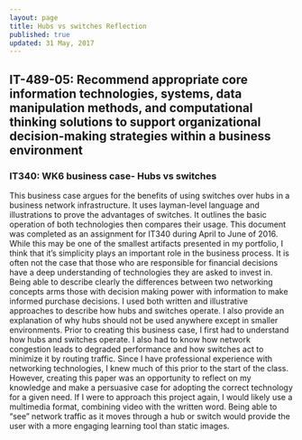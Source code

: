 ```yaml
---
layout: page
title: Hubs vs switches Reflection
published: true
updated: 31 May, 2017
---
```


## IT-489-05: Recommend appropriate core information technologies, systems, data manipulation methods, and computational thinking solutions to support organizational decision-making strategies within a business environment

### IT340: WK6 business case- Hubs vs switches

This business case argues for the benefits of using switches over  hubs in a business network infrastructure. It uses layman-level language and illustrations to prove the advantages of switches. It outlines the basic operation of both technologies then compares their usage. This document was completed as an assignment for IT340 during April to June of 2016.
While this may be one of the smallest artifacts presented in my portfolio, I think that it’s simplicity plays an important role in the business process. It is often not the case that those who are responsible for financial decisions have a deep understanding of technologies they are asked to invest in. Being able to describe clearly the differences between two networking concepts arms those with decision making power with information to make informed purchase decisions.
I used both written and illustrative approaches to describe how hubs and switches operate. I also provide an explanation of why hubs should not be used anywhere except in smaller environments.
Prior to creating this business case, I first had to understand how hubs and switches operate. I also had to know how network congestion leads to degraded performance and how switches act to minimize it by routing traffic. Since I have professional experience with networking technologies, I knew much of this prior to the start of the class. However, creating this paper was an opportunity to reflect on my knowledge and make a persuasive case for adopting the correct technology for a given need.
If I were to approach this project again, I would likely use a multimedia format, combining video with the written word. Being able to “see” network traffic as it moves through a hub or switch would provide the user with a more engaging learning tool than static images.
